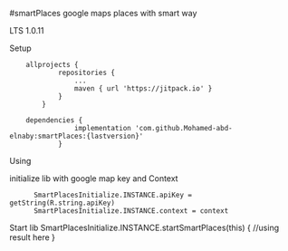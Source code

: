 #smartPlaces
    google maps places with smart way

 LTS 1.0.11

 Setup

	    allprojects {
         		repositories {
         			...
         			maven { url 'https://jitpack.io' }
         		}
         	}

        dependencies {
         	        implementation 'com.github.Mohamed-abd-elnaby:smartPlaces:{lastversion}'
             	}


 Using

  initialize lib with google map key and Context

          SmartPlacesInitialize.INSTANCE.apiKey = getString(R.string.apiKey)
          SmartPlacesInitialize.INSTANCE.context = context


  Start lib
          SmartPlacesInitialize.INSTANCE.startSmartPlaces(this) {
                        //using result here
                    }
